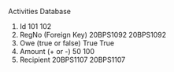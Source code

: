 Activities Database
1. Id                         101               102
2. RegNo (Foreign Key)        20BPS1092         20BPS1092
3. Owe (true or false)        True              True
4. Amount (+ or -)            50                100
5. Recipient                  20BPS1107         20BPS1107


